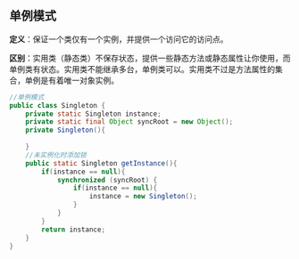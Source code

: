 ## 单例模式

**定义**：保证一个类仅有一个实例，并提供一个访问它的访问点。

**区别**：实用类（静态类）不保存状态，提供一些静态方法或静态属性让你使用，而单例类有状态。实用类不能继承多台，单例类可以。实用类不过是方法属性的集合，单例是有着唯一对象实例。

```java
//单例模式
public class Singleton {
	private static Singleton instance;
	private static final Object syncRoot = new Object();
	private Singleton(){
		
	}
	//未实例化时添加锁
	public static Singleton getInstance(){
		if(instance == null){
			synchronized (syncRoot) {
				if(instance == null){
					instance = new Singleton();
				}
			}
		}
		return instance;
	}
}

```

